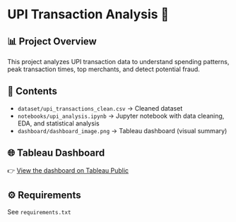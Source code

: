 # UPI Transaction Analysis 🚀

## 📊 Project Overview
This project analyzes UPI transaction data to understand spending patterns, peak transaction times, top merchants, and detect potential fraud.

## 📂 Contents
- `dataset/upi_transactions_clean.csv` → Cleaned dataset
- `notebooks/upi_analysis.ipynb` → Jupyter notebook with data cleaning, EDA, and statistical analysis
- `dashboard/dashboard_image.png` → Tableau dashboard (visual summary)

## 🌐 Tableau Dashboard
👉 [View the dashboard on Tableau Public](Yhttps://public.tableau.com/views/project1_17502976724420/Dashboard1?:language=en-US&publish=yes&:sid=&:redirect=auth&:display_count=n&:origin=viz_share_link)

## ⚙ Requirements
See `requirements.txt`
